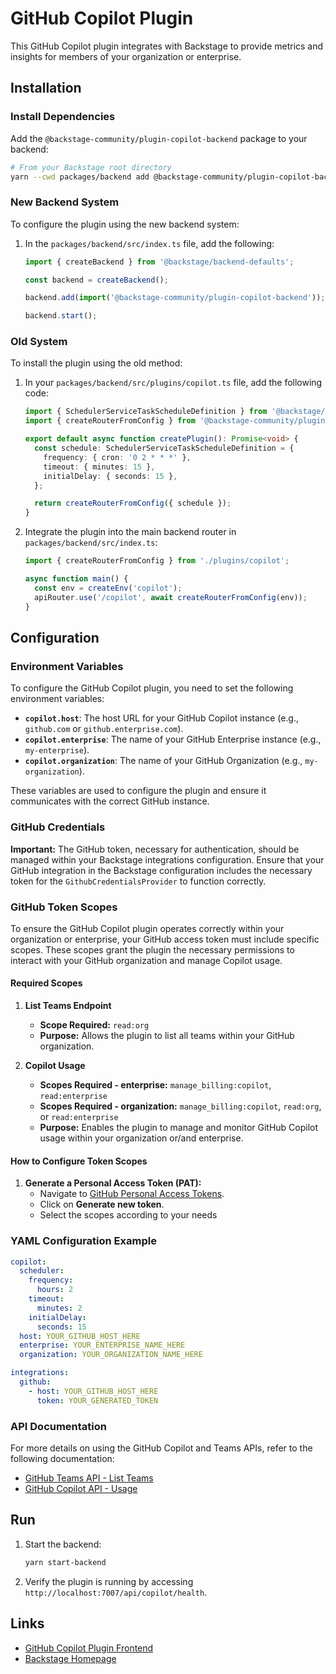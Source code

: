 # GitHub Copilot Plugin

This GitHub Copilot plugin integrates with Backstage to provide metrics and insights for members of your organization or enterprise.

## Installation

### Install Dependencies

Add the `@backstage-community/plugin-copilot-backend` package to your backend:

```sh
# From your Backstage root directory
yarn --cwd packages/backend add @backstage-community/plugin-copilot-backend
```

### New Backend System

To configure the plugin using the new backend system:

1. In the `packages/backend/src/index.ts` file, add the following:

   ```typescript
   import { createBackend } from '@backstage/backend-defaults';

   const backend = createBackend();

   backend.add(import('@backstage-community/plugin-copilot-backend'));

   backend.start();
   ```

### Old System

To install the plugin using the old method:

1. In your `packages/backend/src/plugins/copilot.ts` file, add the following code:

   ```typescript
   import { SchedulerServiceTaskScheduleDefinition } from '@backstage/backend-plugin-api';
   import { createRouterFromConfig } from '@backstage-community/plugin-copilot-backend';

   export default async function createPlugin(): Promise<void> {
     const schedule: SchedulerServiceTaskScheduleDefinition = {
       frequency: { cron: '0 2 * * *' },
       timeout: { minutes: 15 },
       initialDelay: { seconds: 15 },
     };

     return createRouterFromConfig({ schedule });
   }
   ```

1. Integrate the plugin into the main backend router in `packages/backend/src/index.ts`:

   ```typescript
   import { createRouterFromConfig } from './plugins/copilot';

   async function main() {
     const env = createEnv('copilot');
     apiRouter.use('/copilot', await createRouterFromConfig(env));
   }
   ```

## Configuration

### Environment Variables

To configure the GitHub Copilot plugin, you need to set the following environment variables:

- **`copilot.host`**: The host URL for your GitHub Copilot instance (e.g., `github.com` or `github.enterprise.com`).
- **`copilot.enterprise`**: The name of your GitHub Enterprise instance (e.g., `my-enterprise`).
- **`copilot.organization`**: The name of your GitHub Organization (e.g., `my-organization`).

These variables are used to configure the plugin and ensure it communicates with the correct GitHub instance.

### GitHub Credentials

**Important:** The GitHub token, necessary for authentication, should be managed within your Backstage integrations configuration. Ensure that your GitHub integration in the Backstage configuration includes the necessary token for the `GithubCredentialsProvider` to function correctly.

### GitHub Token Scopes

To ensure the GitHub Copilot plugin operates correctly within your organization or enterprise, your GitHub access token must include specific scopes. These scopes grant the plugin the necessary permissions to interact with your GitHub organization and manage Copilot usage.

#### Required Scopes

1. **List Teams Endpoint**

   - **Scope Required:** `read:org`
   - **Purpose:** Allows the plugin to list all teams within your GitHub organization.

2. **Copilot Usage**
   - **Scopes Required - enterprise:** `manage_billing:copilot`, `read:enterprise`
   - **Scopes Required - organization:** `manage_billing:copilot`, `read:org`, or `read:enterprise`
   - **Purpose:** Enables the plugin to manage and monitor GitHub Copilot usage within your organization or/and enterprise.

#### How to Configure Token Scopes

1. **Generate a Personal Access Token (PAT):**
   - Navigate to [GitHub Personal Access Tokens](https://github.com/settings/tokens).
   - Click on **Generate new token**.
   - Select the scopes according to your needs

### YAML Configuration Example

```yaml
copilot:
  scheduler:
    frequency:
      hours: 2
    timeout:
      minutes: 2
    initialDelay:
      seconds: 15
  host: YOUR_GITHUB_HOST_HERE
  enterprise: YOUR_ENTERPRISE_NAME_HERE
  organization: YOUR_ORGANIZATION_NAME_HERE

integrations:
  github:
    - host: YOUR_GITHUB_HOST_HERE
      token: YOUR_GENERATED_TOKEN
```

### API Documentation

For more details on using the GitHub Copilot and Teams APIs, refer to the following documentation:

- [GitHub Teams API - List Teams](https://docs.github.com/en/rest/teams/teams?apiVersion=2022-11-28#list-teams)
- [GitHub Copilot API - Usage](https://docs.github.com/en/rest/copilot/copilot-usage?apiVersion=2022-11-28)

## Run

1. Start the backend:

   ```sh
   yarn start-backend
   ```

2. Verify the plugin is running by accessing `http://localhost:7007/api/copilot/health`.

## Links

- [GitHub Copilot Plugin Frontend](https://github.com/backstage/backstage/tree/master/plugins/copilot)
- [Backstage Homepage](https://backstage.io)
